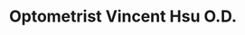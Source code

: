 ---
title: "Optometrist Vincent Hsu O.D."
url: /arcadia/optometrist-vincent-hsu-o-d/
shop: optician
---
